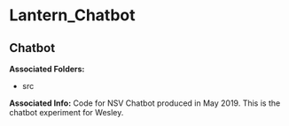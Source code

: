 # Lantern_Chatbot

## Chatbot

**Associated Folders:**
- src

**Associated Info:**
Code for NSV Chatbot produced in May 2019. This is the chatbot experiment for Wesley.

